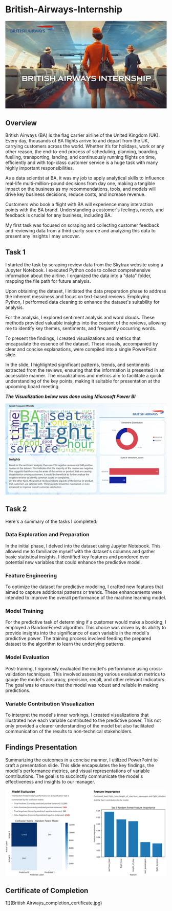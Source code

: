 # British-Airways-Internship

![](cover.jpg)

## Overview

British Airways (BA) is the flag carrier airline of the United Kingdom (UK). Every day, thousands of BA flights arrive to and depart from the UK, carrying customers across the world. Whether it’s for holidays, work or any other reason, the end-to-end process of scheduling, planning, boarding, fuelling, transporting, landing, and continuously running flights on time, efficiently and with top-class customer service is a huge task with many highly important responsibilities.

As a data scientist at BA, it was my job to apply analytical skills to influence real-life multi-million-pound decisions from day one, making a tangible impact on the business as my recommendations, tools, and models will drive key business decisions, reduce costs, and increase revenue.

Customers who book a flight with BA will experience many interaction points with the BA brand. Understanding a customer's feelings, needs, and feedback is crucial for any business, including BA.

My first task was focused on scraping and collecting customer feedback and reviewing data from a third-party source and analyzing this data to present any insights I may uncover.

## Task 1

I started the task by scraping review data from the Skytrax website using a Jupyter Notebook. I executed Python code to collect comprehensive information about the airline. I organized the data into a "data" folder, mapping the file path for future analysis.

Upon obtaining the dataset, I initiated the data preparation phase to address the inherent messiness and focus on text-based reviews. Employing Python, I performed data cleaning to enhance the dataset's suitability for analysis.

For the analysis, I explored sentiment analysis and word clouds. These methods provided valuable insights into the content of the reviews, allowing me to identify key themes, sentiments, and frequently occurring words.

To present the findings, I created visualizations and metrics that encapsulate the essence of the dataset. These visuals, accompanied by clear and concise explanations, were compiled into a single PowerPoint slide.

In the slide, I highlighted significant patterns, trends, and sentiments extracted from the reviews, ensuring that the information is presented in an accessible manner. The visualizations and metrics aim to facilitate a quick understanding of the key points, making it suitable for presentation at the upcoming board meeting.

***The Visualization below was done using Microsoft Power BI***

![](Capture1.JPG)

## Task 2

Here's a summary of the tasks I completed:

### Data Exploration and Preparation
In the initial phase, I delved into the dataset using Jupyter Notebook. This allowed me to familiarize myself with the dataset's columns and gather basic statistical insights. I identified key features and pondered over potential new variables that could enhance the predictive model.

### Feature Engineering
To optimize the dataset for predictive modeling, I crafted new features that aimed to capture additional patterns or trends. These enhancements were intended to improve the overall performance of the machine learning model.

### Model Training
For the predictive task of determining if a customer would make a booking, I employed a RandomForest algorithm. This choice was driven by its ability to provide insights into the significance of each variable in the model's predictive power. The training process involved feeding the prepared dataset to the algorithm to learn the underlying patterns.

### Model Evaluation
Post-training, I rigorously evaluated the model's performance using cross-validation techniques. This involved assessing various evaluation metrics to gauge the model's accuracy, precision, recall, and other relevant indicators. The goal was to ensure that the model was robust and reliable in making predictions.

### Variable Contribution Visualization
To interpret the model's inner workings, I created visualizations that illustrated how each variable contributed to the predictive power. This not only provided a clearer understanding of the model but also facilitated communication of the results to non-technical stakeholders.

## Findings Presentation
Summarizing the outcomes in a concise manner, I utilized PowerPoint to craft a presentation slide. This slide encapsulates the key findings, the model's performance metrics, and visual representations of variable contributions. The goal is to succinctly communicate the model's effectiveness and insights to our manager.

![](Summary.JPG)

## Certificate of Completion

1[](British Airways_completion_certificate.jpg)

